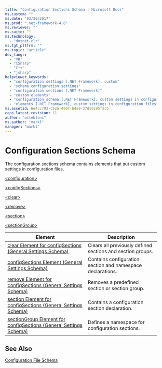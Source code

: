 ```yaml
---
title: "Configuration Sections Schema | Microsoft Docs"
ms.custom: ""
ms.date: "03/30/2017"
ms.prod: ".net-framework-4.6"
ms.reviewer: ""
ms.suite: ""
ms.technology: 
  - "dotnet-clr"
ms.tgt_pltfrm: ""
ms.topic: "article"
dev_langs: 
  - "VB"
  - "CSharp"
  - "C++"
  - "jsharp"
helpviewer_keywords: 
  - "configuration settings [.NET Framework], custom"
  - "schema configuration settings"
  - "configuration sections [.NET Framework]"
  - "custom elements"
  - "configuration schema [.NET Framework], custom settings in configuration files"
  - "elements [.NET Framework], custom settings in configuration files"
ms.assetid: 6e4cc793-c526-4007-b4e9-37d56295f2cb
caps.latest.revision: 11
author: "mcleblanc"
ms.author: "markl"
manager: "markl"
---
```

# Configuration Sections Schema
The configuration sections schema contains elements that put custom settings in configuration files.  
  
 [\<configuration>](../../../../docs/framework/configuring-apps/file-schema/configuration-element.md)  
  
 [\<configSections>](http://msdn.microsoft.com/en-us/8a5cbc84-0257-4c2e-80a9-a064fe7c896b)  
  
 [\<clear>](http://msdn.microsoft.com/en-us/b0ce3c91-89fa-4bb5-a995-30e21a61036b)  
  
 [\<remove>](http://msdn.microsoft.com/en-us/6e2b2d45-113d-4d10-9f8e-0b15fc86bb98)  
  
 [\<section>](http://msdn.microsoft.com/en-us/51c9d658-c275-4ab2-aa66-c5d5b5289570)  
  
 [\<sectionGroup>](http://msdn.microsoft.com/en-us/45fbeb5c-26c7-4c68-b732-b3f1e62c53bf)  
  
|Element|Description|  
|-------------|-----------------|  
|[clear Element for configSections (General Settings Schema)](http://msdn.microsoft.com/en-us/b0ce3c91-89fa-4bb5-a995-30e21a61036b)|Clears all previously defined sections and section groups.|  
|[configSections Element (General Settings Schema)](http://msdn.microsoft.com/en-us/8a5cbc84-0257-4c2e-80a9-a064fe7c896b)|Contains configuration section and namespace declarations.|  
|[remove Element for configSections (General Settings Schema)](http://msdn.microsoft.com/en-us/6e2b2d45-113d-4d10-9f8e-0b15fc86bb98)|Removes a predefined section or section group.|  
|[section Element for configSections (General Settings Schema)](http://msdn.microsoft.com/en-us/51c9d658-c275-4ab2-aa66-c5d5b5289570)|Contains a configuration section declaration.|  
|[sectionGroup Element for configSections (General Settings Schema)](http://msdn.microsoft.com/en-us/45fbeb5c-26c7-4c68-b732-b3f1e62c53bf)|Defines a namespace for configuration sections.|  
  
## See Also  
 [Configuration File Schema](../../../../docs/framework/configuring-apps/file-schema/index.md)